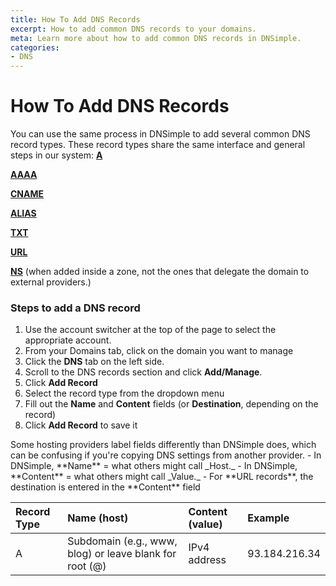 ```yaml
---
title: How To Add DNS Records
excerpt: How to add common DNS records to your domains.
meta: Learn more about how to add common DNS records in DNSimple.
categories:
- DNS
---
```


# How To Add DNS Records

You can use the same process in DNSimple to add several common DNS record types. These record types share the same interface and general steps in our system:
[**A**](/articles/a-record/)

[**AAAA**](/articles/aaaa-record/)

[**CNAME**](/articles/cname-record/)

[**ALIAS**](/articles/alias-record/)

[**TXT**](/articles/txt-record/)

[**URL**](/articles/url-record/)

[**NS**](/articles/ns-record/) (when added inside a zone, not the ones that delegate the domain to external providers.)

### Steps to add a DNS record

1. Use the account switcher at the top of the page to select the appropriate account.
1. From your Domains tab, click on the domain you want to manage
1. Click the **DNS** tab on the left side.
1. Scroll to the DNS records section and click **Add/Manage**.
1. Click **Add Record**
1. Select the record type from the dropdown menu
1. Fill out the **Name** and **Content** fields (or **Destination**, depending on the record)
1. Click **Add Record** to save it

<note>
Some hosting providers label fields differently than DNSimple does, which can be confusing if you're copying DNS settings from another provider.
- In DNSimple, **Name** = what others might call _Host._
- In DNSimple, **Content** = what others might call _Value._
- For **URL records**, the destination is entered in the **Content** field
</note>

| Record Type | Name (host) | Content (value)| Example|
|:----------------|:-------------------|:---------------------|:----------------------|
| A | Subdomain (e.g., www, blog) or leave blank for root (@) |IPv4 address|93.184.216.34|

